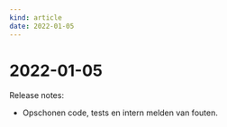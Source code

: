 ```yaml
---
kind: article
date: 2022-01-05
---
```


# 2022-01-05

Release notes:

* Opschonen code, tests en intern melden van fouten.
